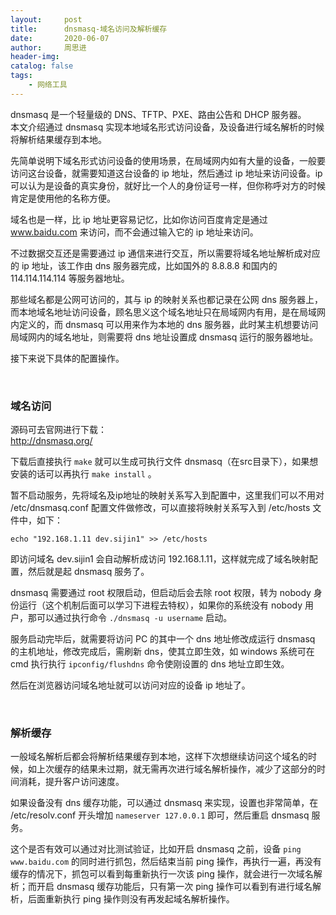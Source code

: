 ```yaml
---
layout:     post
title:      dnsmasq-域名访问及解析缓存
date:       2020-06-07
author:     周思进
header-img:	
catalog: false
tags:
    - 网络工具
---
```


dnsmasq 是一个轻量级的 DNS、TFTP、PXE、路由公告和 DHCP 服务器。  
本文介绍通过 dnsmasq 实现本地域名形式访问设备，及设备进行域名解析的时候将解析结果缓存到本地。

先简单说明下域名形式访问设备的使用场景，在局域网内如有大量的设备，一般要访问这台设备，就需要知道这台设备的 ip 地址，然后通过 ip 地址来访问设备。ip 可以认为是设备的真实身份，就好比一个人的身份证号一样，但你称呼对方的时候肯定是使用他的名称方便。

域名也是一样，比 ip 地址更容易记忆，比如你访问百度肯定是通过 www.baidu.com 来访问，而不会通过输入它的 ip 地址来访问。

不过数据交互还是需要通过 ip 通信来进行交互，所以需要将域名地址解析成对应的 ip 地址，该工作由 dns 服务器完成，比如国外的 8.8.8.8 和国内的 114.114.114.114 等服务器地址。

那些域名都是公网可访问的，其与 ip 的映射关系也都记录在公网 dns 服务器上，而本地域名地址访问设备，顾名思义这个域名地址只在局域网内有用，是在局域网内定义的，而 dnsmasq 可以用来作为本地的 dns 服务器，此时某主机想要访问局域网内的域名地址，则需要将 dns 地址设置成 dnsmasq 运行的服务器地址。

接下来说下具体的配置操作。


<br/>

### 域名访问

源码可去官网进行下载：  
http://dnsmasq.org/

下载后直接执行 `make` 就可以生成可执行文件 dnsmasq（在src目录下），如果想安装的话可以再执行 `make install` 。  

暂不启动服务，先将域名及ip地址的映射关系写入到配置中，这里我们可以不用对 /etc/dnsmasq.conf 配置文件做修改，可以直接将映射关系写入到 /etc/hosts 文件中，如下：  


```
echo "192.168.1.11 dev.sijin1" >> /etc/hosts
```

即访问域名 dev.sijin1 会自动解析成访问 192.168.1.11，这样就完成了域名映射配置，然后就是起 dnsmasq 服务了。

dnsmasq 需要通过 root 权限启动，但启动后会去除 root 权限，转为 nobody 身份运行（这个机制后面可以学习下进程去特权），如果你的系统没有 nobody 用户，那可以通过执行命令 `./dnsmasq -u username` 启动。


服务启动完毕后，就需要将访问 PC 的其中一个 dns 地址修改成运行 dnsmasq 的主机地址，修改完成后，需刷新 dns，使其立即生效，如  windows 系统可在 cmd 执行执行 `ipconfig/flushdns` 命令使刚设置的 dns 地址立即生效。

然后在浏览器访问域名地址就可以访问对应的设备 ip 地址了。

<br/>

### 解析缓存

一般域名解析后都会将解析结果缓存到本地，这样下次想继续访问这个域名的时候，如上次缓存的结果未过期，就无需再次进行域名解析操作，减少了这部分的时间消耗，提升客户访问速度。

如果设备没有 dns 缓存功能，可以通过 dnsmasq 来实现，设置也非常简单，在 /etc/resolv.conf 开头增加 `nameserver 127.0.0.1` 即可，然后重启 dnsmasq 服务。

这个是否有效可以通过对比测试验证，比如开启 dnsmasq 之前，设备 `ping www.baidu.com` 的同时进行抓包，然后结束当前 ping 操作，再执行一遍，再没有缓存的情况下，抓包可以看到每重新执行一次该 ping 操作，就会进行一次域名解析；而开启 dnsmasq 缓存功能后，只有第一次 ping 操作可以看到有进行域名解析，后面重新执行 ping 操作则没有再发起域名解析操作。

